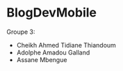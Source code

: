 # BlogDevMobile

Groupe 3:
- Cheikh Ahmed Tidiane Thiandoum
- Adolphe Amadou Galland
- Assane Mbengue